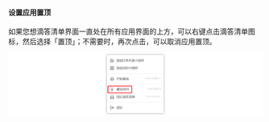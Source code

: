 #### 设置应用置顶

如果您想滴答清单界面一直处在所有应用界面的上方，可以右键点击滴答清单图标，然后选择「置顶」；不需要时，再次点击，可以取消应用置顶。

![winpintotop](../../images/Windows/account/1.1.8.png)

